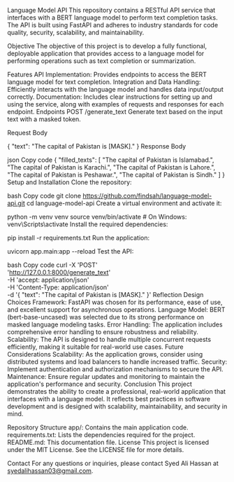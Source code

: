 Language Model API
This repository contains a RESTful API service that interfaces with a BERT language model to perform text completion tasks. The API is built using FastAPI and adheres to industry standards for code quality, security, scalability, and maintainability.

Objective
The objective of this project is to develop a fully functional, deployable application that provides access to a language model for performing operations such as text completion or summarization.

Features
API Implementation: Provides endpoints to access the BERT language model for text completion.
Integration and Data Handling: Efficiently interacts with the language model and handles data input/output correctly.
Documentation: Includes clear instructions for setting up and using the service, along with examples of requests and responses for each endpoint.
Endpoints
POST /generate_text
Generate text based on the input text with a masked token.

Request Body


{
  "text": "The capital of Pakistan is [MASK]."
}
Response Body

json
Copy code
{
  "filled_texts": [
    "The capital of Pakistan is Islamabad.",
    "The capital of Pakistan is Karachi.",
    "The capital of Pakistan is Lahore.",
    "The capital of Pakistan is Peshawar.",
    "The capital of Pakistan is Sindh."
  ]
}
Setup and Installation
Clone the repository:

bash
Copy code
git clone  https://github.com/findsah/language-model-api.git
cd language-model-api
Create a virtual environment and activate it:


python -m venv venv
source venv/bin/activate  # On Windows: venv\Scripts\activate
Install the required dependencies:


pip install -r requirements.txt
Run the application:


uvicorn app.main:app --reload
Test the API:

bash
Copy code
curl -X 'POST' \
  'http://127.0.0.1:8000/generate_text' \
  -H 'accept: application/json' \
  -H 'Content-Type: application/json' \
  -d '{
    "text": "The capital of Pakistan is [MASK]."
}'
Reflection
Design Choices
Framework: FastAPI was chosen for its performance, ease of use, and excellent support for asynchronous operations.
Language Model: BERT (bert-base-uncased) was selected due to its strong performance on masked language modeling tasks.
Error Handling: The application includes comprehensive error handling to ensure robustness and reliability.
Scalability: The API is designed to handle multiple concurrent requests efficiently, making it suitable for real-world use cases.
Future Considerations
Scalability: As the application grows, consider using distributed systems and load balancers to handle increased traffic.
Security: Implement authentication and authorization mechanisms to secure the API.
Maintenance: Ensure regular updates and monitoring to maintain the application's performance and security.
Conclusion
This project demonstrates the ability to create a professional, real-world application that interfaces with a language model. It reflects best practices in software development and is designed with scalability, maintainability, and security in mind.

Repository Structure
app/: Contains the main application code.
requirements.txt: Lists the dependencies required for the project.
README.md: This documentation file.
License
This project is licensed under the MIT License. See the LICENSE file for more details.

Contact
For any questions or inquiries, please contact Syed Ali Hassan at syedalihassan03@gmail.com.






